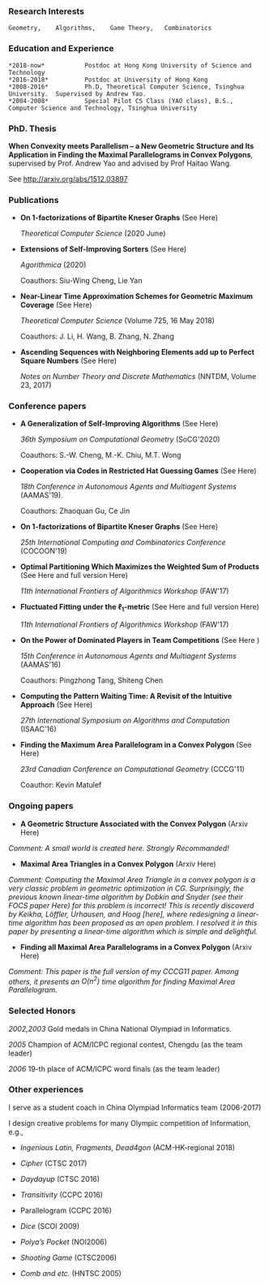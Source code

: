 
### Research Interests
    Geometry,    Algorithms,    Game Theory,   Combinatorics

### Education and Experience
    *2018-now*           Postdoc at Hong Kong University of Science and Technology
    *2016-2018*          Postdoc at University of Hong Kong
    *2008-2016*          Ph.D, Theoretical Computer Science, Tsinghua University.  Supervised by Andrew Yao.
    *2004-2008*          Special Pilot CS Class (YAO class), B.S., Computer Science and Technology, Tsinghua University

### PhD. Thesis
**When Convexity meets Parallelism – a New Geometric Structure and Its Application in Finding the Maximal Parallelograms in Convex Polygons**,
supervised by Prof. Andrew Yao and advised by Prof Haitao Wang.

See http://arxiv.org/abs/1512.03897

### Publications

- **On 1-factorizations of Bipartite Kneser Graphs**  (See Here)

  *Theoretical Computer Science* (2020 June)

- **Extensions of Self-Improving Sorters** (See Here)

  *Agorithmica* (2020)

  Coauthors: Siu-Wing Cheng, Lie Yan

- **Near-Linear Time Approximation Schemes for Geometric Maximum Coverage** (See Here)

  *Theoretical Computer Science*  (Volume 725, 16 May 2018)

  Coauthors: J. Li, H. Wang, B. Zhang, N. Zhang

- **Ascending Sequences with Neighboring Elements add up to Perfect Square Numbers**  (See Here)

  *Notes on Number Theory and Discrete Mathematics*  (NNTDM, Volume 23, 2017)
  
  
### Conference papers

- **A Generalization of Self-Improving Algorithms** (See Here)

  *36th Symposium on Computational Geometry* (SoCG'2020)

  Coauthors: S.-W. Cheng, M.-K. Chiu, M.T. Wong 

- **Cooperation via Codes in Restricted Hat Guessing Games** (See Here)

  *18th Conference in Autonomous Agents and Multiagent Systems* (AAMAS'19). 

  Coauthors: Zhaoquan Gu, Ce Jin

- **On 1-factorizations of Bipartite Kneser Graphs**  (See Here)

  *25th International Computing and Combinatorics Conference* (COCOON'19)

- **Optimal Partitioning Which Maximizes the Weighted Sum of Products** (See Here and full version Here)
 
  *11th International Frontiers of Algorithmics Workshop* (FAW'17)

- **Fluctuated Fitting under the $\ell_1$-metric** (See Here and full version Here)

  *11th  International Frontiers of Algorithmics Workshop* (FAW'17)

- **On the Power of Dominated Players in Team Competitions** (See Here )
  
  *15th Conference in Autonomous Agents and Multiagent Systems* (AAMAS'16)
  
  Coauthors: Pingzhong Tang, Shiteng Chen

- **Computing the Pattern Waiting Time: A Revisit of the Intuitive Approach** (See Here)

  *27th International Symposium on Algorithms and Computation* (ISAAC'16)

- **Finding the Maximum Area Parallelogram in a Convex Polygon** (See Here)

  *23rd Canadian Conference on Computational Geometry* (CCCG'11)

  Coauthor: Kevin Matulef
  

### Ongoing papers

- **A Geometric Structure Associated with the Convex Polygon**  (Arxiv Here)

*Comment: A small world is created here. Strongly Recommanded!*

- **Maximal Area Triangles in a Convex Polygon** (Arxiv Here)

*Comment: Computing the Maximal Area Triangle in a convex polygon is a very classic problem in geometric optimization in CG. Surprisingly, the previous known linear-time algorithm by Dobkin and Snyder (see their FOCS paper Here) for this problem is incorrect! This is recently discoverd by Keikha, Löffler, Urhausen, and Hoog [here], where redesigning a linear-time algorithm has been proposed as an open problem. I resolved it in this paper by presenting a linear-time algorithm which is simple and delightful.*

- **Finding all Maximal Area Parallelograms in a Convex Polygon**  (Arxiv Here)

*Comment: This paper is the full version of my CCCG11 paper.
Among others, it presents an $O(n^2)$ time algorithm for finding Maximal Area Parallelogram.*

### Selected Honors

*2002,2003*         Gold medals in China National Olympiad in Informatics.

*2005*                   Champion of ACM/ICPC regional contest, Chengdu (as the team leader)

*2006*                   19-th place of ACM/ICPC word finals (as the team leader)

### Other experiences

I serve as a student coach in China Olympiad Informatics team (2006-2017)

I design creative problems for many Olympic competition of Information, e.g.,

- *Ingenious Latin, Fragments, Dead4gon*          (ACM-HK-regional 2018)

- *Cipher*            (CTSC 2017)           

- *Daydayup*          (CTSC 2016)

- *Transitivity*      (CCPC 2016)

- Parallelogram       (CCPC 2016)

- *Dice*              (SCOI 2009)  

- *Polya’s Pocket*    (NOI2006)

- *Shooting Game*     (CTSC2006) 

- *Comb and etc.*     (HNTSC 2005)
                          
